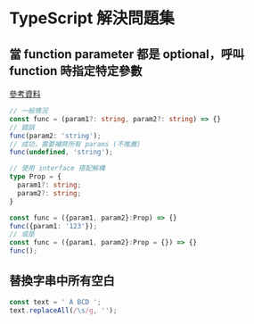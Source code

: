 # TypeScript 解決問題集

## 當 function parameter 都是 optional，呼叫 function 時指定特定參數

[參考資料](https://bobbyhadz.com/blog/typescript-function-optional-parameters)

```ts
// 一般情況
const func = (param1?: string, param2?: string) => {}
// 錯誤
func(param2: 'string');
// 成功，需要補齊所有 params (不推薦)
func(undefined, 'string');

// 使用 interface 搭配解構
type Prop = {
  param1?: string;
  param2?: string;
}

const func = ({param1, param2}:Prop) => {}
func({param1: '123'});
// 或是
const func = ({param1, param2}:Prop = {}) => {}
func();
```

## 替換字串中所有空白

```ts
const text = ' A BCD ';
text.replaceAll(/\s/g, '');
```
